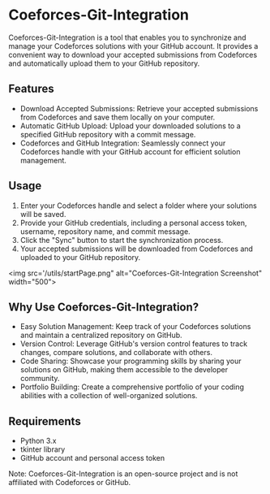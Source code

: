 # Coeforces-Git-Integration

Coeforces-Git-Integration is a tool that enables you to synchronize and manage your Codeforces solutions with your GitHub account. It provides a convenient way to download your accepted submissions from Codeforces and automatically upload them to your GitHub repository.

## Features
- Download Accepted Submissions: Retrieve your accepted submissions from Codeforces and save them locally on your computer.
- Automatic GitHub Upload: Upload your downloaded solutions to a specified GitHub repository with a commit message.
- Codeforces and GitHub Integration: Seamlessly connect your Codeforces handle with your GitHub account for efficient solution management.

## Usage
1. Enter your Codeforces handle and select a folder where your solutions will be saved.
2. Provide your GitHub credentials, including a personal access token, username, repository name, and commit message.
3. Click the "Sync" button to start the synchronization process.
4. Your accepted submissions will be downloaded from Codeforces and uploaded to your GitHub repository.

<img src='/utils/startPage.png" alt="Coeforces-Git-Integration Screenshot" width="500">


## Why Use Coeforces-Git-Integration?
- Easy Solution Management: Keep track of your Codeforces solutions and maintain a centralized repository on GitHub.
- Version Control: Leverage GitHub's version control features to track changes, compare solutions, and collaborate with others.
- Code Sharing: Showcase your programming skills by sharing your solutions on GitHub, making them accessible to the developer community.
- Portfolio Building: Create a comprehensive portfolio of your coding abilities with a collection of well-organized solutions.

## Requirements
- Python 3.x
- tkinter library
- GitHub account and personal access token

Note: Coeforces-Git-Integration is an open-source project and is not affiliated with Codeforces or GitHub.

